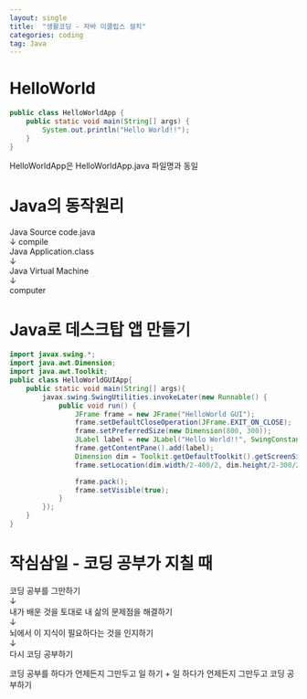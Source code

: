 ```yaml
---
layout: single
title:  "생활코딩 - 자바 이클립스 설치"
categories: coding
tag: Java
---
```


# HelloWorld

```java
public class HelloWorldApp {
	public static void main(String[] args) {
		System.out.println("Hello World!!");
	}
}
```

HelloWorldApp은 HelloWorldApp.java 파일명과 동일

# Java의 동작원리

Java Source code.java   
↓ compile   
Java Application.class   
↓   
Java Virtual Machine   
↓   
computer   

# Java로 데스크탑 앱 만들기

```java
import javax.swing.*;   
import java.awt.Dimension;
import java.awt.Toolkit;
public class HelloWorldGUIApp{
    public static void main(String[] args){
        javax.swing.SwingUtilities.invokeLater(new Runnable() {
            public void run() {
                JFrame frame = new JFrame("HelloWorld GUI");
                frame.setDefaultCloseOperation(JFrame.EXIT_ON_CLOSE);
                frame.setPreferredSize(new Dimension(800, 300));
                JLabel label = new JLabel("Hello World!!", SwingConstants.CENTER);
                frame.getContentPane().add(label);
                Dimension dim = Toolkit.getDefaultToolkit().getScreenSize();
                frame.setLocation(dim.width/2-400/2, dim.height/2-300/2);

                frame.pack();
                frame.setVisible(true);
            }
        });
    }
}
```


# 작심삼일 - 코딩 공부가 지칠 때

코딩 공부를 그만하기   
↓   
내가 배운 것을 토대로 내 삶의 문제점을 해결하기   
↓   
뇌에서 이 지식이 필요하다는 것을 인지하기   
↓   
다시 코딩 공부하기   
   
코딩 공부를 하다가 언제든지 그만두고 일 하기 + 일 하다가 언제든지 그만두고 코딩 공부하기
